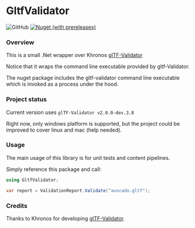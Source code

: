 # GltfValidator
![GitHub](https://img.shields.io/github/license/vpenades/GltfValidator)
[![Nuget (with prereleases)](https://img.shields.io/nuget/vpre/GltfValidator)](https://www.nuget.org/packages/GltfValidator)

### Overview

This is a small .Net wrapper over Khronos [glTF-Validator](https://github.com/KhronosGroup/glTF-Validator)

Notice that it wraps the command line executable provided by gltf-Validator.

The nuget package includes the gltf-validator command line executable which is invoked as a process under the hood.

### Project status

Current version uses `glTF-Validator v2.0.0-dev.3.8`

Right now, only windows platform is supported, but the project could be improved to cover linux and mac (help needed).

### Usage

The main usage of this library is for unit tests and content pipelines.

Simply reference this package and call:

```c#
using GltfValidator;

var report = ValidationReport.Validate("avocado.gltf");
```


### Credits

Thanks to Khronos for developing [glTF-Validator](https://github.com/KhronosGroup/glTF-Validator).

